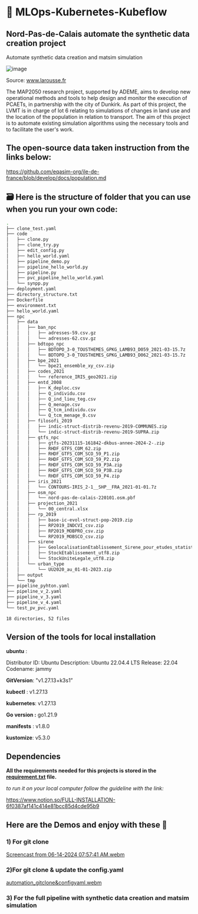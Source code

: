 # 🚀 MLOps-Kubernetes-Kubeflow
## Nord-Pas-de-Calais automate the synthetic data creation project

Automate synthetic data creation and matsim simulation

![image](https://www.larousse.fr/encyclopedie/data/cartes/1309236-Nord-Pas-de-Calais.HD.jpg)

Source: www.larousse.fr

The MAP2050 research project, supported by ADEME, aims to develop new operational methods and tools to help design and monitor the execution of PCAETs, in partnership with the city of Dunkirk. As part of this project, the LVMT is in charge of lot 6 relating to simulations of changes in land use and the location of the population in relation to transport.
The aim of this project is to automate existing simulation algorithms using the necessary tools and to facilitate the user's work.

## The open-source data taken instruction from the links below:

https://github.com/eqasim-org/ile-de-france/blob/develop/docs/population.md

## 🗃️  Here is the structure of folder that you can use when you run your own code:

```bash
.
├── clone_test.yaml
├── code
│   ├── clone.py
│   ├── clone_try.py
│   ├── edit_config.py
│   ├── hello_world.yaml
│   ├── pipeline_demo.py
│   ├── pipeline_hello_world.py
│   ├── pipeline.py
│   ├── pvc_pipeline_hello_world.yaml
│   └── synpp.py
├── deployment.yaml
├── directory_structure.txt
├── Dockerfile
├── environment.txt
├── hello_world.yaml
├── npc
│   ├── data
│   │   ├── ban_npc
│   │   │   ├── adresses-59.csv.gz
│   │   │   └── adresses-62.csv.gz
│   │   ├── bdtopo_npc
│   │   │   ├── BDTOPO_3-0_TOUSTHEMES_GPKG_LAMB93_D059_2021-03-15.7z
│   │   │   └── BDTOPO_3-0_TOUSTHEMES_GPKG_LAMB93_D062_2021-03-15.7z
│   │   ├── bpe_2021
│   │   │   └── bpe21_ensemble_xy_csv.zip
│   │   ├── codes_2021
│   │   │   └── reference_IRIS_geo2021.zip
│   │   ├── entd_2008
│   │   │   ├── K_deploc.csv
│   │   │   ├── Q_individu.csv
│   │   │   ├── Q_ind_lieu_teg.csv
│   │   │   ├── Q_menage.csv
│   │   │   ├── Q_tcm_individu.csv
│   │   │   └── Q_tcm_menage_0.csv
│   │   ├── filosofi_2019
│   │   │   ├── indic-struct-distrib-revenu-2019-COMMUNES.zip
│   │   │   └── indic-struct-distrib-revenu-2019-SUPRA.zip
│   │   ├── gtfs_npc
│   │   │   ├── gtfs-20231115-161842-dkbus-annee-2024-2-.zip
│   │   │   ├── RHDF_GTFS_COM_62.zip
│   │   │   ├── RHDF_GTFS_COM_SCO_59_P1.zip
│   │   │   ├── RHDF_GTFS_COM_SCO_59_P2.zip
│   │   │   ├── RHDF_GTFS_COM_SCO_59_P3A.zip
│   │   │   ├── RHDF_GTFS_COM_SCO_59_P3B.zip
│   │   │   └── RHDF_GTFS_COM_SCO_59_P4.zip
│   │   ├── iris_2021
│   │   │   └── CONTOURS-IRIS_2-1__SHP__FRA_2021-01-01.7z
│   │   ├── osm_npc
│   │   │   └── nord-pas-de-calais-220101.osm.pbf
│   │   ├── projection_2021
│   │   │   └── 00_central.xlsx
│   │   ├── rp_2019
│   │   │   ├── base-ic-evol-struct-pop-2019.zip
│   │   │   ├── RP2019_INDCVI_csv.zip
│   │   │   ├── RP2019_MOBPRO_csv.zip
│   │   │   └── RP2019_MOBSCO_csv.zip
│   │   ├── sirene
│   │   │   ├── GeolocalisationEtablissement_Sirene_pour_etudes_statistiques_utf8.zip
│   │   │   ├── StockEtablissement_utf8.zip
│   │   │   └── StockUniteLegale_utf8.zip
│   │   └── urban_type
│   │       └── UU2020_au_01-01-2023.zip
│   ├── output
│   └── tmp
├── pipeline_pyhton.yaml
├── pipeline_v_2.yaml
├── pipeline_v_3.yaml
├── pipeline_v_4.yaml
└── test_pv_pvc.yaml

18 directories, 52 files
```
## Version of the tools for local installation

**ubuntu** : 

Distributor ID: Ubuntu
Description:    Ubuntu 22.04.4 LTS
Release:        22.04
Codename:       jammy

**GitVersion**: "v1.27.13+k3s1”

**kubectl** : v1.27.13

**kubernetes**: v1.27.13

**Go version :** go1.21.9

**manifests** : v1.8.0

**kustomize**: v5.3.0


## Dependencies

**All the requirements needed for this projects is stored in the [requirement.txt](environment.txt) file.**

*to run it on your local computer follow the guideline with the link:*

https://www.notion.so/FULL-INSTALLATION-6f0387af141c414e81bcc85d4cde95b9


## Here are the Demos and enjoy with these  🤡

### 1) For git clone
[Screencast from 06-14-2024 07:57:41 AM.webm](https://github.com/ZeynepRuveyda/MLOps-Kubernetes-Kubeflow/assets/72027409/f02ac4be-bb2e-47e5-befa-23f38789aee8)



### 2)For git clone & update the config.yaml

[automation_gitclone&configyaml.webm](https://github.com/ZeynepRuveyda/MLOps-Kubernetes-Kubeflow/assets/72027409/edcb8d56-ba19-4ae8-b5d6-90bcf75d3456)



### 3) For the full pipeline with synthetic data creation and matsim simulation


